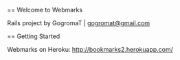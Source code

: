== Welcome to Webmarks

Rails project by GogromaT |
gogromat@gmail.com

== Getting Started

Webmarks on Heroku:
http://bookmarks2.herokuapp.com/